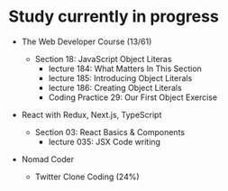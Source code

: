 # Study currently in progress

  - The Web Developer Course (13/61)
    - Section 18: JavaScript Object Literas
      - lecture 184: What Matters In This Section
      - lecture 185: Introducing Object Literals
      - lecture 186: Creating Object Literals
      - Coding Practice 29: Our First Object Exercise

  - React with Redux, Next.js, TypeScript
    - Section 03: React Basics & Components
      - lecture 035: JSX Code writing

  - Nomad Coder
    - Twitter Clone Coding (24%)
